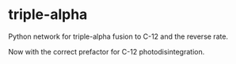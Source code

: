 # triple-alpha

Python network for triple-alpha fusion to C-12 and the reverse rate.

Now with the correct prefactor for C-12 photodisintegration.